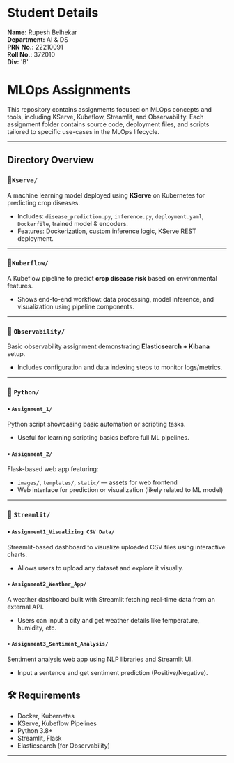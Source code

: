 # Student Details
**Name:** Rupesh Belhekar <br>
**Department:** AI & DS <br>
**PRN No.:** 22210091 <br>
**Roll No.:** 372010 <br>
**Div:** 'B' <br>

# MLOps Assignments


This repository contains assignments focused on MLOps concepts and tools, including KServe, Kubeflow, Streamlit, and Observability. Each assignment folder contains source code, deployment files, and scripts tailored to specific use-cases in the MLOps lifecycle.

---

## Directory Overview

### 🔹`Kserve/`


A machine learning model deployed using **KServe** on Kubernetes for predicting crop diseases.
- Includes: `disease_prediction.py`, `inference.py`, `deployment.yaml`, `Dockerfile`, trained model & encoders.
- Features: Dockerization, custom inference logic, KServe REST deployment.

---

### 🔹`Kuberflow/`



A Kubeflow pipeline to predict **crop disease risk** based on environmental features.
- Shows end-to-end workflow: data processing, model inference, and visualization using pipeline components.

---

### 🔹 `Observability/`


Basic observability assignment demonstrating **Elasticsearch + Kibana** setup.
- Includes configuration and data indexing steps to monitor logs/metrics.

---

### 🔹 `Python/`

#### • `Assignment_1/`
Python script showcasing basic automation or scripting tasks.
- Useful for learning scripting basics before full ML pipelines.

#### • `Assignment_2/`
Flask-based web app featuring:
- `images/`, `templates/`, `static/` — assets for web frontend
- Web interface for prediction or visualization (likely related to ML model)

---

### 🔹 `Streamlit/`

#### • `Assignment1_Visualizing CSV Data/`
Streamlit-based dashboard to visualize uploaded CSV files using interactive charts.
- Allows users to upload any dataset and explore it visually.

#### • `Assignment2_Weather_App/`
A weather dashboard built with Streamlit fetching real-time data from an external API.
- Users can input a city and get weather details like temperature, humidity, etc.

#### • `Assignment3_Sentiment_Analysis/`
Sentiment analysis web app using NLP libraries and Streamlit UI.
- Input a sentence and get sentiment prediction (Positive/Negative).

## 🛠 Requirements

- Docker, Kubernetes
- KServe, Kubeflow Pipelines
- Python 3.8+
- Streamlit, Flask
- Elasticsearch (for Observability)

---

